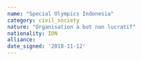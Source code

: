 ```yaml
---
name: "Special Olympics Indonesia"
category: civil_society
nature: "Organisation à but non lucratif"
nationality: IDN
alliance: 
date_signed: '2018-11-12'
---
```

    